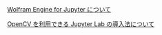 [Wolfram Engine for Jupyter について](./wl4jupyter01.html)

[OpenCV を利用できる Jupyter Lab の導入法について](./wl4jupyter01.html)
